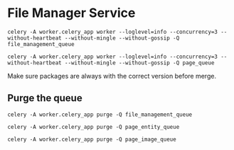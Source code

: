 # File Manager Service
```commandline
celery -A worker.celery_app worker --loglevel=info --concurrency=3 --without-heartbeat --without-mingle --without-gossip -Q file_management_queue
```
```commandline
celery -A worker.celery_app worker --loglevel=info --concurrency=3 --without-heartbeat --without-mingle --without-gossip -Q page_queue

```


Make sure packages are always with the correct version before merge.

## Purge the queue
```commandline
celery -A worker.celery_app purge -Q file_management_queue
```
```commandline
celery -A worker.celery_app purge -Q page_entity_queue
```
```commandline
celery -A worker.celery_app purge -Q page_image_queue
```